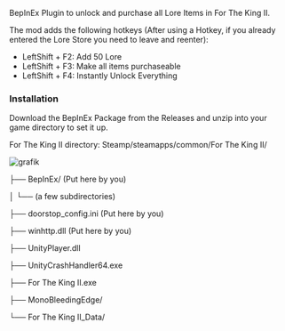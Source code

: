 BepInEx Plugin to unlock and purchase all Lore Items in For The King II.

The mod adds the following hotkeys (After using a Hotkey, if you already entered the Lore Store you need to leave and reenter):

- LeftShift + F2: Add 50 Lore
- LeftShift + F3: Make all items purchaseable
- LeftShift + F4: Instantly Unlock Everything

### Installation

Download the BepInEx Package from the Releases and unzip into your game directory to set it up.

For The King II directory:
Steamp/steamapps/common/For The King II/

![grafik](https://github.com/xADDBx/ftk2lorestore/assets/62178123/9c37f320-0cd8-41a7-9568-da2f4574fe3b)

├── BepInEx/ (Put here by you)

│ └── (a few subdirectories)

├── doorstop_config.ini			(Put here by you)

├── winhttp.dll					(Put here by you)

├── UnityPlayer.dll

├── UnityCrashHandler64.exe

├── For The King II.exe

├── MonoBleedingEdge/

└── For The King II_Data/
